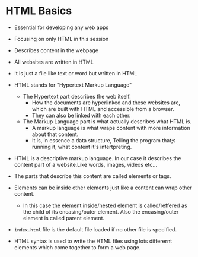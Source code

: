 # HTML Basics

- Essential for developing any web apps
- Focusing on only HTML in this session
- Describes content in the webpage
- All websites are written in HTML
- It is just a file like text or word but written in HTML

- HTML stands for "Hypertext Markup Language"
  - The Hypertext part describes the web itself.
    - How the documents are hyperlinked and these websites are, which are built with HTML and accessible from a browser.
    - They can also be linked with each other.
  - The Markup Language part is what actually describes what HTML is.
    - A markup language is what wraps content with more information about that content.
    - It is, in essence a data structure, Telling the program that;s running it, what content it's intertpreting.

- HTML is a descriptive markup language. In our case it describes the content part of a website.Like words, images, videos etc...
- The parts that describe this content are called elements or tags.
- Elements can be inside other elements just like a content can wrap other content.
  - In this case the element inside/nested element is called/reffered as the child of its encasing/outer element. Also the encasing/outer element is called parent element.

- `index.html` file is the default file loaded if no other file is specified.

- HTML syntax is used to write the HTML files using lots differernt elements which come together to form a web page.

